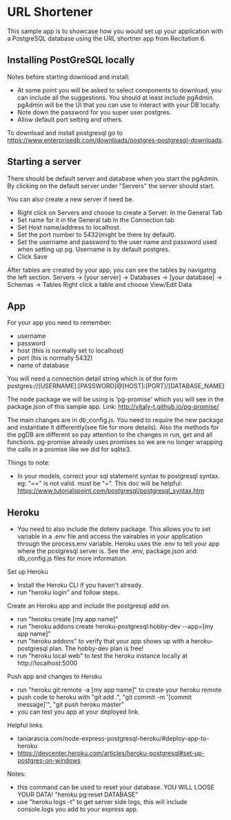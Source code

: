 # URL Shortener
This sample app is to showcase how you would set up your application with a PostgreSQL database using the URL shortner app from Recitation 6.

## Installing PostGreSQL locally
Notes before starting download and install:
- At some point you will be asked to select components to download, you can include all the suggestions. You should at least include pgAdmin. pgAdmin will be the UI that you can use to interact with your DB locally.
- Note down the password for you super user postgres.
- Allow default port setting and others.

To download and install postgresql go to https://www.enterprisedb.com/downloads/postgres-postgresql-downloads.

## Starting a server
There should be default server and database when you start the pgAdmin. By clicking on the default server under "Servers" the server should start.

You can also create a new server if need be.
- Right click on Servers and choose to create a Server.
In the General Tab
- Set name for it in the General tab
In the Connection tab
- Set Host name/address to localhost.
- Set the port number to 5432(might be there by default).
- Set the username and password to the user name and password used when setting up pg. Username is by default postgres.
- Click Save

After tables are created by your app, you can see the tables by navigatng the left section. 
Servers -> [your server] -> Databases -> [your database] -> Schemas -> Tables
Right click a table and choose View/Edit Data

## App
For your app you need to remember:
- username
- password
- host (this is normally set to localhost)
- port (his is normally 5432)
- name of database

You will need a connection detail string which is of the form 
postgres://[USERNAME]:[PASSWORD]@[HOST]:[PORT]/[DATABASE_NAME]

The node package we will be using is 'pg-promise' which you will see in the package.json of this sample app.
Link: http://vitaly-t.github.io/pg-promise/

The main changes are in db_config.js. You need to require the new package and instantiate it differently(see file for more details).
Also the methods for the pgDB are different so pay attention to the changes in run, get and all functions. pg-promise already uses promises so we are no longer wrapping the calls in a promise like we did for sqlite3.

Things to note:
- In your models, correct your sql statement syntax to postgresql syntax. eg: "==" is not valid. must be "=".
This doc will be helpful: https://www.tutorialspoint.com/postgresql/postgresql_syntax.htm

## Heroku
- You need to also include the dotenv package. This allows you to set variable in a .env file and access the vairables in your application through the process.env variable. Heroku uses the .env to tell your app where the postgresql server is. See the .env, package.json and db_config.js files for more information.

Set up Heroku
- Install the Heroku CLI if you haven't already.
- run "heroku login" and follow steps.

Create an Heroku app and include the postgresql add on.
- run "heroku create [my app name]"
- run "heroku addons:create heroku-postgresql:hobby-dev --app=[my app name]"
- run "heroku addons" to verify that your app shows up with a heroku-postgresql plan. The hobby-dev plan is free!
- run "heroku local web" to test the heroku instance locally at http://localhost:5000

Push app and changes to Heroku
- run "heroku git:remote -a [my app name]" to create your heroku remote
- push code to heroku with "git add .", "git commit -m '[commit message]'", "git push heroku master"
- you can test you app at your deployed link.

Helpful links 
- taniarascia.com/node-express-postgresql-heroku/#deploy-app-to-heroku
- https://devcenter.heroku.com/articles/heroku-postgresql#set-up-postgres-on-windows

Notes:
- this command can be used to reset your database. YOU WILL LOOSE YOUR DATA! "heroku pg:reset DATABASE"
- use "heroku logs -t" to get server side logs, this will include console.logs you add to your express app.
